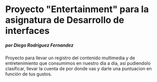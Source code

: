 <h1>Proyecto <b>"Entertainment"</b> para la asignatura de Desarrollo de interfaces</h1>
<h5>por Diego Rodríguez Fernandez</h5>

Proyecto para llevar un registro del contenido multimedia y de entretenimiento que consumimos en nuestro día a día,
así pudiendolo clasificar, llevar la cuenta de por donde vas y darle una puntuacion en función de tus gustos.
